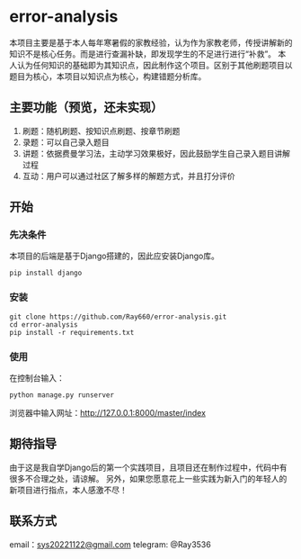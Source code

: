 # error-analysis
本项目主要是基于本人每年寒暑假的家教经验，认为作为家教老师，传授讲解新的知识不是核心任务。而是进行查漏补缺，即发现学生的不足进行进行“补救”。
本人认为任何知识的基础即为其知识点，因此制作这个项目。区别于其他刷题项目以题目为核心，本项目以知识点为核心，构建错题分析库。

## 主要功能（预览，还未实现）
1. 刷题：随机刷题、按知识点刷题、按章节刷题
2. 录题：可以自己录入题目
3. 讲题：依据费曼学习法，主动学习效果极好，因此鼓励学生自己录入题目讲解过程
4. 互动：用户可以通过社区了解多样的解题方式，并且打分评价

## 开始

### 先决条件

本项目的后端是基于Django搭建的，因此应安装Django库。
```
pip install django
```

### 安装

```
git clone https://github.com/Ray660/error-analysis.git
cd error-analysis
pip install -r requirements.txt
```

### 使用

在控制台输入：
```
python manage.py runserver
```
浏览器中输入网址：http://127.0.0.1:8000/master/index

## 期待指导

由于这是我自学Django后的第一个实践项目，且项目还在制作过程中，代码中有很多不合理之处，请谅解。
另外，如果您愿意花上一些实践为新入门的年轻人的新项目进行指点，本人感激不尽！

## 联系方式

email：sys20221122@gmail.com
telegram: @Ray3536
